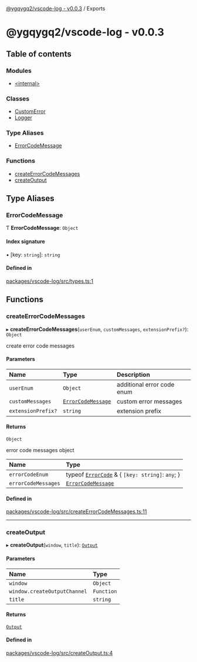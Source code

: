 [@ygqygq2/vscode-log - v0.0.3](README.md) / Exports

# @ygqygq2/vscode-log - v0.0.3

## Table of contents

### Modules

- [\<internal\>](modules/internal_.md)

### Classes

- [CustomError](classes/CustomError.md)
- [Logger](classes/Logger.md)

### Type Aliases

- [ErrorCodeMessage](modules.md#errorcodemessage)

### Functions

- [createErrorCodeMessages](modules.md#createerrorcodemessages)
- [createOutput](modules.md#createoutput)

## Type Aliases

### ErrorCodeMessage

Ƭ **ErrorCodeMessage**: `Object`

#### Index signature

▪ [key: `string`]: `string`

#### Defined in

[packages/vscode-log/src/types.ts:1](https://github.com/ygqygq2/npm-packages/blob/f3307567327fc0cddcc8f2d68a7f0b2ba3f8fefc/packages/vscode-log/src/types.ts#L1)

## Functions

### createErrorCodeMessages

▸ **createErrorCodeMessages**(`userEnum`, `customMessages`, `extensionPrefix?`): `Object`

create error code messages

#### Parameters

| Name | Type | Description |
| :------ | :------ | :------ |
| `userEnum` | `Object` | additional error code enum |
| `customMessages` | [`ErrorCodeMessage`](modules.md#errorcodemessage) | custom error messages |
| `extensionPrefix?` | `string` | extension prefix |

#### Returns

`Object`

error code messages object

| Name | Type |
| :------ | :------ |
| `errorCodeEnum` | typeof [`ErrorCode`](enums/internal_.ErrorCode.md) & \{ `[key: string]`: `any`;  } |
| `errorCodeMessages` | [`ErrorCodeMessage`](modules.md#errorcodemessage) |

#### Defined in

[packages/vscode-log/src/createErrorCodeMessages.ts:11](https://github.com/ygqygq2/npm-packages/blob/f3307567327fc0cddcc8f2d68a7f0b2ba3f8fefc/packages/vscode-log/src/createErrorCodeMessages.ts#L11)

___

### createOutput

▸ **createOutput**(`window`, `title`): [`Output`](modules/internal_.md#output)

#### Parameters

| Name | Type |
| :------ | :------ |
| `window` | `Object` |
| `window.createOutputChannel` | `Function` |
| `title` | `string` |

#### Returns

[`Output`](modules/internal_.md#output)

#### Defined in

[packages/vscode-log/src/createOutput.ts:4](https://github.com/ygqygq2/npm-packages/blob/f3307567327fc0cddcc8f2d68a7f0b2ba3f8fefc/packages/vscode-log/src/createOutput.ts#L4)
